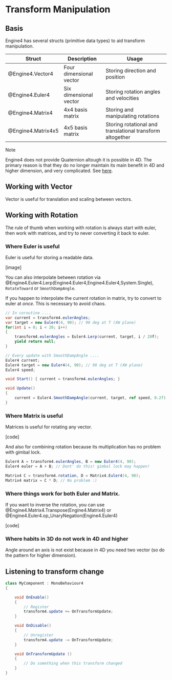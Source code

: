 # Transform Manipulation

## Basis

Engine4 has several structs (primitive data types) to aid transform manipulation.

|Struct|Description|Usage|
|---|---|---|
|@Engine4.Vector4|Four dimensional vector|Storing direction and position|
|@Engine4.Euler4|Six dimensional vector|Storing rotation angles and velocities|
|@Engine4.Matrix4|4x4 basis matrix|Storing and manipulating rotations|
|@Engine4.Matrix4x5|4x5 basis matrix|Storing rotational and translational transform altogether|

> [!NOTE]
> Engine4 does not provide Quaternion altough it is possible in 4D. The primary reason is that they do no longer maintain its main benefit in 4D and higher dimension, and very complicated. See [here](~/manual/basics/4d/rotation.md).

## Working with Vector

Vector is useful for translation and scaling between vectors.

## Working with Rotation

The rule of thumb when working with rotation is always start with euler, then work with matrices, and try to never converting it back to euler.

### Where Euler is useful

Euler is useful for storing a readable data.

[image]

You can also interpolate between rotation via @Engine4.Euler4.Lerp(Engine4.Euler4,Engine4.Euler4,System.Single), `RotateToward` or `SmoothDampAngle`.

If you happen to interpolate the current rotation in matrix, try to convert to euler at *once*. This is necessary to avoid chaos.

```c#
// In coroutine ....
var current = transform4.eulerAngles;
var target = new Euler4(4, 90); // 90 deg at T (XW plane)
for(int i = 0; i < 20; i++)
{
    transform4.eulerAngles = Euler4.Lerp(current, target, i / 20f);
    yield return null;
}
```

```c#
// Every update with SmoothDampAngle ....
Euler4 current;
Euler4 target = new Euler4(4, 90); // 90 deg at T (XW plane)
Euler4 speed;

void Start() { current = transform4.eulerAngles; }

void Update()
{
    current = Euler4.SmoothDampAngle(current, target, ref speed, 0.2f);
}
```

### Where Matrix is useful

Matrices is useful for rotating any vector.

[code]

And also for combining rotation because its multiplication has no problem with gimbal lock.

```c#
Euler4 A = transform4.eulerAngles, B = new Euler4(4, 90);
Euler4 euler = A + B; // Dont' do this! gimbal lock may happen!

Matrix4 C = transform4.rotation, D = Matrix4.Euler4(4, 90);
Matrix4 matrix = C * D; // No problem :)
```

### Where things work for both Euler and Matrix.

If you want to inverse the rotation, you can use @Engine4.Matrix4.Transpose(Engine4.Matrix4) or  @Engine4.Euler4.op_UnaryNegation(Engine4.Euler4)

[code]

### Where habits in 3D do not work in 4D and higher

Angle around an axis is not exist because in 4D you need two vector (so do the pattern for higher dimension).

## Listening to transform change

```c#
class MyComponent : MonoBehaviour4
{

    void OnEnable()
    {
        // Register
        transform4.update += OnTransformUpdate;
    }

    void OnDisable()
    {
        // Unregister
        transform4.update -= OnTransformUpdate;
    }

    void OnTransformUpdate ()
    {
        // Do something when this transform changed
    }
}
```